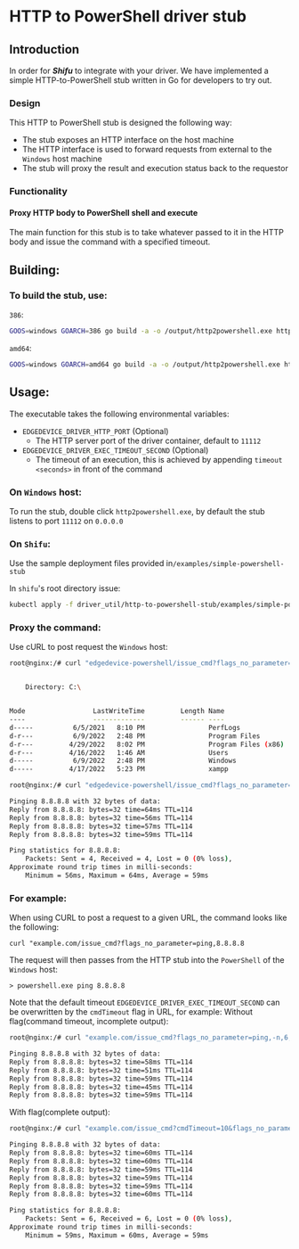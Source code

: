 # HTTP to PowerShell driver stub
## Introduction
In order for ***Shifu*** to integrate with your driver. We have implemented a simple HTTP-to-PowerShell stub written in Go for developers to try out.

### Design
This HTTP to PowerShell stub is designed the following way:
- The stub exposes an HTTP interface on the host machine
- The HTTP interface is used to forward requests from external to the `Windows` host machine
- The stub will proxy the result and execution status back to the requestor

### Functionality
#### Proxy HTTP body to PowerShell shell and execute
The main function for this stub is to take whatever passed to it in the HTTP body and issue the command with a specified timeout.


## Building:
### To build the stub, use:

`386`:
```bash
GOOS=windows GOARCH=386 go build -a -o /output/http2powershell.exe http_to_powershell_stub.go
```

`amd64`:
```bash
GOOS=windows GOARCH=amd64 go build -a -o /output/http2powershell.exe http_to_powershell_stub.go
```

## Usage:

The executable takes the following environmental variables:
- `EDGEDEVICE_DRIVER_HTTP_PORT` (Optional)
  - The HTTP server port of the driver container, default to `11112`
- `EDGEDEVICE_DRIVER_EXEC_TIMEOUT_SECOND` (Optional)
  - The timeout of an execution, this is achieved by appending `timeout <seconds>` in front of the command

### On `Windows` host:
To run the stub, double click `http2powershell.exe`, by default the stub listens to port `11112` on `0.0.0.0`

### On `Shifu`:
Use the sample deployment files provided in`/examples/simple-powershell-stub`

In `shifu`'s root directory issue:
```bash
kubectl apply -f driver_util/http-to-powershell-stub/examples/simple-powershell-stub
```

### Proxy the command:
Use cURL to post request the `Windows` host:
```bash
root@nginx:/# curl "edgedevice-powershell/issue_cmd?flags_no_parameter=ls,C:"


    Directory: C:\


Mode                 LastWriteTime         Length Name                                                   
----                 -------------         ------ ----                                                   
d-----          6/5/2021   8:10 PM                PerfLogs                                               
d-r---          6/9/2022   2:48 PM                Program Files                                          
d-r---         4/29/2022   8:02 PM                Program Files (x86)                                    
d-r---         4/16/2022   1:46 AM                Users                                                  
d-----          6/9/2022   2:48 PM                Windows                                                
d-----         4/17/2022   5:23 PM                xampp                                                  

root@nginx:/# curl "edgedevice-powershell/issue_cmd?flags_no_parameter=ping,8.8.8.8"

Pinging 8.8.8.8 with 32 bytes of data:
Reply from 8.8.8.8: bytes=32 time=64ms TTL=114
Reply from 8.8.8.8: bytes=32 time=56ms TTL=114
Reply from 8.8.8.8: bytes=32 time=57ms TTL=114
Reply from 8.8.8.8: bytes=32 time=59ms TTL=114

Ping statistics for 8.8.8.8:
    Packets: Sent = 4, Received = 4, Lost = 0 (0% loss),
Approximate round trip times in milli-seconds:
    Minimum = 56ms, Maximum = 64ms, Average = 59ms
```

### For example:

When using CURL to post a request to a given URL, the command looks like the following:

`curl "example.com/issue_cmd?flags_no_parameter=ping,8.8.8.8`

The request will then passes from the HTTP stub into the `PowerShell` of the `Windows` host:

`> powershell.exe ping 8.8.8.8`

Note that the default timeout `EDGEDEVICE_DRIVER_EXEC_TIMEOUT_SECOND` can be overwritten by the `cmdTimeout` flag in URL, for example:
Without flag(command timeout, incomplete output):
```bash
root@nginx:/# curl "example.com/issue_cmd?flags_no_parameter=ping,-n,6,8.8.8.8"   

Pinging 8.8.8.8 with 32 bytes of data:
Reply from 8.8.8.8: bytes=32 time=58ms TTL=114
Reply from 8.8.8.8: bytes=32 time=51ms TTL=114
Reply from 8.8.8.8: bytes=32 time=59ms TTL=114
Reply from 8.8.8.8: bytes=32 time=45ms TTL=114
Reply from 8.8.8.8: bytes=32 time=59ms TTL=114
```

With flag(complete output):
```bash
root@nginx:/# curl "example.com/issue_cmd?cmdTimeout=10&flags_no_parameter=ping,-n,6,8.8.8.8" 

Pinging 8.8.8.8 with 32 bytes of data:
Reply from 8.8.8.8: bytes=32 time=60ms TTL=114
Reply from 8.8.8.8: bytes=32 time=60ms TTL=114
Reply from 8.8.8.8: bytes=32 time=59ms TTL=114
Reply from 8.8.8.8: bytes=32 time=59ms TTL=114
Reply from 8.8.8.8: bytes=32 time=59ms TTL=114
Reply from 8.8.8.8: bytes=32 time=60ms TTL=114

Ping statistics for 8.8.8.8:
    Packets: Sent = 6, Received = 6, Lost = 0 (0% loss),
Approximate round trip times in milli-seconds:
    Minimum = 59ms, Maximum = 60ms, Average = 59ms
```
